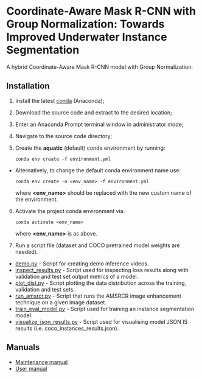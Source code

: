 # Coordinate-Aware Mask R-CNN with Group Normalization: Towards Improved Underwater Instance Segmentation

A hybrid Coordinate-Aware Mask R-CNN model with Group Normalization.

## Installation

1. Install the latest [conda](https://docs.conda.io/projects/conda/en/latest/user-guide/install/index.html) (Anaconda);
2. Download the source code and extract to the desired location;
3. Enter an Anaconda Prompt terminal window in administrator mode;
4. Navigate to the source code directory;
5. Create the **aquatic** (default) conda environment by running:
    
    ```
    conda env create -f environment.yml
    ```
    
  - Alternatively, to change the default conda environment name use:
  
    ```
    conda env create -n <env_name> -f environment.yml
    ```
    where **<env_name>** should be replaced with the new custom name of the environment.

6. Activate the project conda environment via:
    
    ```
    conda activate <env_name>
    ```
    where **<env_name>** is as above.

7. Run a script file (dataset and COCO pretrained model weights are needed).
* [demo.py](https://github.com/Intenzo21/Coordinate-Aware-Mask-R-CNN-with-Group-Normalization-Towards-Improved-Underwater-Instance-Segm/blob/main/demo.py) - Script for creating demo inference videos.
* [inspect_results.py](https://github.com/Intenzo21/Coordinate-Aware-Mask-R-CNN-with-Group-Normalization-Towards-Improved-Underwater-Instance-Segm/blob/main/inspect_results.py) - Script used for inspecting loss results along with validation and
test set output metrics of a model.
* [plot_dist.py](https://github.com/Intenzo21/Coordinate-Aware-Mask-R-CNN-with-Group-Normalization-Towards-Improved-Underwater-Instance-Segm/blob/main/plot_dist.py) - Script plotting the data distribution across the training, validation and test sets.
* [run_amsrcr.py](https://github.com/Intenzo21/Coordinate-Aware-Mask-R-CNN-with-Group-Normalization-Towards-Improved-Underwater-Instance-Segm/blob/main/run_amsrcr.py) - Script that runs the AMSRCR image enhancement technique on a given image dataset.
* [train_eval_model.py](https://github.com/Intenzo21/Coordinate-Aware-Mask-R-CNN-with-Group-Normalization-Towards-Improved-Underwater-Instance-Segm/blob/main/train_eval_model.py) - Script used for training an instance segmentation model.
* [visualize_json_results.py](https://github.com/Intenzo21/Coordinate-Aware-Mask-R-CNN-with-Group-Normalization-Towards-Improved-Underwater-Instance-Segm/blob/main/visualize_json_results.py) - Script used for visualising model JSON IS results (i.e. coco_instances_results.json).

## Manuals

* [Maintenance manual](https://github.com/Intenzo21/Coordinate-Aware-Mask-R-CNN-with-Group-Normalization-Towards-Improved-Underwater-Instance-Segm/blob/main/manuals/maintenance_manual.pdf)
* [User manual](https://github.com/Intenzo21/Coordinate-Aware-Mask-R-CNN-with-Group-Normalization-Towards-Improved-Underwater-Instance-Segm/blob/main/manuals/user_manual.pdf)
